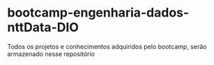 # bootcamp-engenharia-dados-nttData-DIO
Todos os projetos e conhecimentos adquiridos pelo bootcamp, serão armazenado nesse repositório
